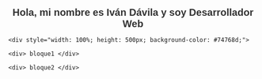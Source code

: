 
   <h1 style="font-family: Arial, sans-serif; font-size: 20px; color: #333; text-align: center;">
        Hola, mi nombre es Iván Dávila y soy Desarrollador Web
    </h1>

    <div style="width: 100%; height: 500px; background-color: #74768d;">

    <div> bloque1 </div>

    <div> bloque2 </div>

   </div>



